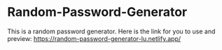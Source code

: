 # Random-Password-Generator
This is a random password generator. Here is the link for you to use and preview: https://random-password-generator-lu.netlify.app/ 
